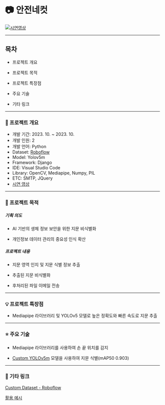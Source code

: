 # :camera: 안전네컷

[![시연영상](http://img.youtube.com/vi/UCxkyX-NQD4/mqdefault.jpg)](https://youtu.be/UCxkyX-NQD4)

- - -

## 목차

- 프로젝트 개요

- 프로젝트 목적

- 프로젝트 특장점

- 주요 기술

- 기타 링크

- - -

### :mag_right: 프로젝트 개요

- 개발 기간: 2023. 10. ~ 2023. 10.
- 개발 인원: 2
- 개발 언어: Python
- Dataset: [Roboflow](https://universe.roboflow.com/fingerprint-nze3i/vov-k9idv)
- Model: Yolov5m
- Framework: Django
- IDE: Visual Studio Code
- Library: OpenCV, Mediapipe, Numpy, PIL
- ETC: SMTP, JQuery
- [시연 영상](https://youtu.be/UCxkyX-NQD4)

- - - 

### :pushpin: 프로젝트 목적

##### 기획 의도

- AI 기반의 생체 정보 보안을 위한 지문 비식별화

- 개인정보 데이터 관리의 중요성 인식 확산

##### 프로젝트 내용

- 지문 영역 인지 및 지문 식별 정보 추출

- 추출된 지문 비식별화

- 후처리된 파일 이메일 전송

- - -

### :bulb: 프로젝트 특장점

- Mediapipe 라이브러리 및 YOLOv5 모델로 높은 정확도와 빠른 속도로 지문 추출

- - -

### :star: 주요 기술

- Mediapipe 라이브러리를 사용하여 손 끝 위치를 감지

- [Custom YOLOv5m](https://colab.research.google.com/drive/1dKO153AU2HZRUqF23diTxx2qycikQkzL?usp=sharing) 모델을 사용하여 지문 식별(mAP50 0.903)

- - -

### :paperclip: 기타 링크

[Custom Dataset - Roboflow](https://universe.roboflow.com/fingerprint-nze3i/vov-k9idv)

[활용 예시](https://github.com/oblsoun/safesnap)
